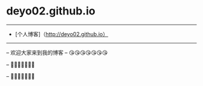 # deyo02.github.io
---
- [个人博客]（http://deyo02.github.io）
---
– 欢迎大家来到我的博客
– 😘😘😘😘😘😘😘

– 🥳🥳🥳🥳🥳🥳🥳

– 🥰🥰🥰🥰🥰🥰🥰